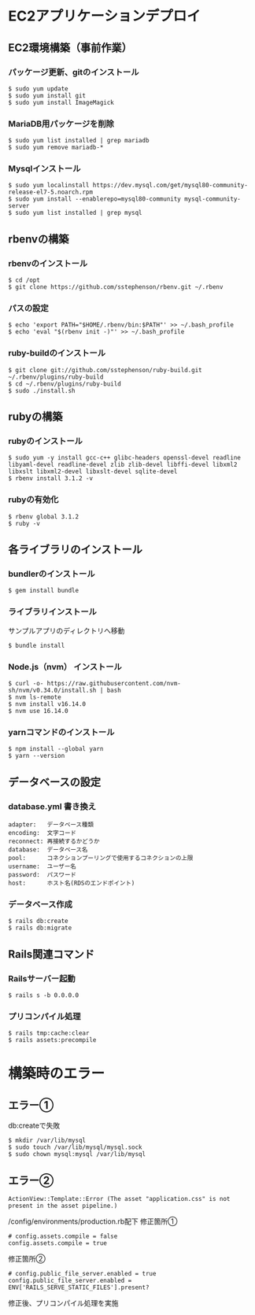 # EC2アプリケーションデプロイ

## EC2環境構築（事前作業）
### パッケージ更新、gitのインストール
```
$ sudo yum update
$ sudo yum install git
$ sudo yum install ImageMagick
```
### MariaDB用パッケージを削除
```
$ sudo yum list installed | grep mariadb
$ sudo yum remove mariadb-*
```

### Mysqlインストール
```
$ sudo yum localinstall https://dev.mysql.com/get/mysql80-community-release-el7-5.noarch.rpm
$ sudo yum install --enablerepo=mysql80-community mysql-community-server
$ sudo yum list installed | grep mysql
```

## rbenvの構築
### rbenvのインストール
```
$ cd /opt
$ git clone https://github.com/sstephenson/rbenv.git ~/.rbenv
```
### パスの設定
```
$ echo 'export PATH="$HOME/.rbenv/bin:$PATH"' >> ~/.bash_profile
$ echo 'eval "$(rbenv init -)"' >> ~/.bash_profile
```

### ruby-buildのインストール
```
$ git clone git://github.com/sstephenson/ruby-build.git ~/.rbenv/plugins/ruby-build
$ cd ~/.rbenv/plugins/ruby-build
$ sudo ./install.sh
```

## rubyの構築
### rubyのインストール
```
$ sudo yum -y install gcc-c++ glibc-headers openssl-devel readline libyaml-devel readline-devel zlib zlib-devel libffi-devel libxml2 libxslt libxml2-devel libxslt-devel sqlite-devel
$ rbenv install 3.1.2 -v
```

### rubyの有効化
```
$ rbenv global 3.1.2
$ ruby -v
```

## 各ライブラリのインストール
### bundlerのインストール
```
$ gem install bundle
```
### ライブラリインストール
サンプルアプリのディレクトリへ移動
```
$ bundle install
```
### Node.js（nvm） インストール
```
$ curl -o- https://raw.githubusercontent.com/nvm-sh/nvm/v0.34.0/install.sh | bash
$ nvm ls-remote
$ nvm install v16.14.0
$ nvm use 16.14.0
```
### yarnコマンドのインストール
```
$ npm install --global yarn
$ yarn --version
```

## データベースの設定
### database.yml 書き換え
```
adapter:   データベース種類
encoding:  文字コード
reconnect: 再接続するかどうか
database:  データベース名
pool:      コネクションプーリングで使用するコネクションの上限
username:  ユーザー名
password:  パスワード
host:      ホスト名(RDSのエンドポイント)
```
### データベース作成
```
$ rails db:create
$ rails db:migrate
```

## Rails関連コマンド
### Railsサーバー起動
```
$ rails s -b 0.0.0.0
```
### プリコンパイル処理
```
$ rails tmp:cache:clear
$ rails assets:precompile
```

# 構築時のエラー
## エラー①
db:createで失敗
```
$ mkdir /var/lib/mysql
$ sudo touch /var/lib/mysql/mysql.sock
$ sudo chown mysql:mysql /var/lib/mysql
```
## エラー②
```
ActionView::Template::Error (The asset "application.css" is not present in the asset pipeline.)
```
/config/environments/production.rb配下
修正箇所①
```
# config.assets.compile = false
config.assets.compile = true
```

修正箇所②
```
# config.public_file_server.enabled = true
config.public_file_server.enabled = ENV['RAILS_SERVE_STATIC_FILES'].present?
```
修正後、プリコンパイル処理を実施